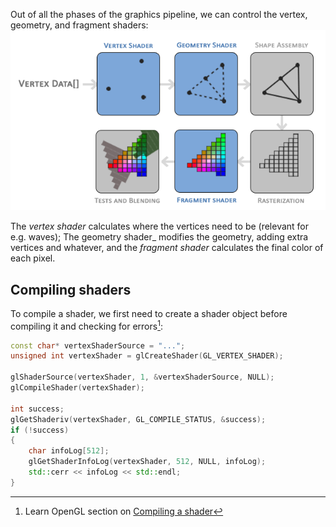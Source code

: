 Out of all the phases of the graphics pipeline, we can control the vertex, geometry, and fragment shaders:
![graphics pipeline](assets/graphics%20pipeline.png)

The _vertex shader_ calculates where the vertices need to be (relevant for e.g. waves); The geometry shader_ modifies the geometry, adding extra vertices and whatever, and the _fragment shader_ calculates the final color of each pixel.

## Compiling shaders
To compile a shader, we first need to create a shader object before compiling it and checking for errors[^compile]:

```cpp
const char* vertexShaderSource = "...";
unsigned int vertexShader = glCreateShader(GL_VERTEX_SHADER);

glShaderSource(vertexShader, 1, &vertexShaderSource, NULL);
glCompileShader(vertexShader);

int success; 
glGetShaderiv(vertexShader, GL_COMPILE_STATUS, &success);
if (!success) 
{ 
	char infoLog[512];
	glGetShaderInfoLog(vertexShader, 512, NULL, infoLog); 
	std::cerr << infoLog << std::endl; 
}
```

[^compile]: Learn OpenGL section on [Compiling a shader](https://learnopengl.com/Getting-started/Hello-Triangle#:~:text=OpenGL%27s%20visible%20region.-,Compiling%20a%20shader,-We%20take%20the)